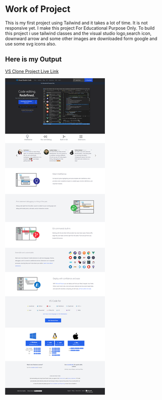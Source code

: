 # Work of Project 

This is my first project using Tailwind and it takes a lot of time. It is not responsive yet. I make this project For Educational Purpose Only. To build this project i use tailwind classes and the visual studio logo,search icon, downward arrow and some other images are downloaded form google and use some svg icons also.


## Here is my Output

[VS Clone Project Live Link](https://visual-studio-clone-tailwind.netlify.app/)

![VS Clone](./VS-Clone%20Output.png)

